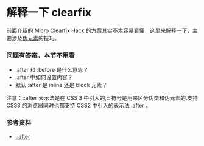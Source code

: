 # 解释一下 clearfix


前面介绍的 Micro Clearfix Hack 的方案其实不太容易看懂，这里来解释一下，主要涉及[伪元素](https://developer.mozilla.org/zh-CN/docs/Web/CSS/Pseudo-elements)的技巧。


### 问题有答案，本节不用看

- :after 和 :before 是什么意思？
- :after 中如何设置内容？
- 默认 :after 是 inline 还是 block 元素？


注意：::after 表示法是在 CSS 3 中引入的,:: 符号是用来区分伪类和伪元素的.支持 CSS3 的浏览器同时也都支持 CSS2 中引入的表示法 :after 。

### 参考资料

- [::after](https://developer.mozilla.org/zh-CN/docs/Web/CSS/::after)

